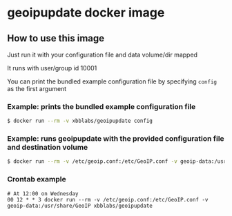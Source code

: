 # geoipupdate docker image

## How to use this image

Just run it with your configuration file and data volume/dir mapped

It runs with user/group id 10001

You can print the bundled example configuration file by specifying `config` as the first argument

### Example: prints the bundled example configuration file

```sh
$ docker run --rm -v xbblabs/geoipupdate config
```

### Example: runs geoipupdate with the provided configuration file and destination volume

```sh
$ docker run --rm -v /etc/geoip.conf:/etc/GeoIP.conf -v geoip-data:/usr/share/GeoIP xbblabs/geoipupdate
```

### Crontab example

```
# At 12:00 on Wednesday
00 12 * * 3 docker run --rm -v /etc/geoip.conf:/etc/GeoIP.conf -v geoip-data:/usr/share/GeoIP xbblabs/geoipupdate
```
